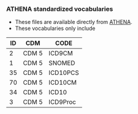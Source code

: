 ### ATHENA standardized vocabularies

- These files are available directly from [ATHENA](https://athena.ohdsi.org/api/v1/vocabularies/zip/922e11e0-4489-4509-ac1f-103a9ea2244e).  
- These vocabularies only include

| ID  | CDM   |  CODE    |
| --- | ----- | -------- |
|  2  | CDM 5 | ICD9CM   |
|  1  | CDM 5 | SNOMED   |
| 35  | CDM 5 | ICD10PCS |
| 70  | CDM 5 | ICD10CM  |
| 34  | CDM 5 | ICD10    |
| 3   | CDM 5 | ICD9Proc |

